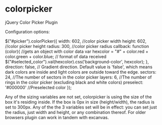 colorpicker
===========

jQuery Color Picker Plugin

Configuration options:

$("#picker").colorPicker({
    width: 602, //color picker width
    height: 602, //color picker height
    radius: 300, //color picker radius
    callback: function (color){ //gets an object with color data
      var hexcolor = "#" + color.red + color.green + color.blue; // format of data received
      $("#selected_color").val(hexcolor).css('background-color', hexcolor);
    },
    direction: false, // Gradient direction. Default value is 'false', which means dark colors are inside and light colors are outside toward the edge.
    sectors: 24, //The number of sectors in the color picker
    layers: 6, //The number of rings in the color picker (excluding black and white colors)
    preselect: '#000000' //Preselected color
});

Any of the sizing variables are not set, colorpicker is using the size of the box it's residing inside. 
If the box is 0px in size (height/width), the radius is set to 300px. 
Any of the the 3 variables set will be in effect: you can set just the radius, just width and height, or any combination thereof.
For older browsers plugin can work in tandem with excanvas.
